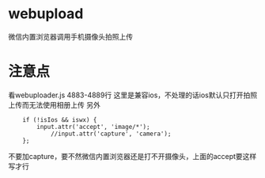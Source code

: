 # webupload
微信内置浏览器调用手机摄像头拍照上传


# 注意点
看webuploader.js 4883-4889行
这里是兼容ios，不处理的话ios默认只打开拍照上传而无法使用相册上传
另外
```
	if (!isIos && iswx) {
		input.attr('accept', 'image/*');
        	//input.attr('capture', 'camera');
	};
```
不要加capture，要不然微信内置浏览器还是打不开摄像头，上面的accept要这样写才行

